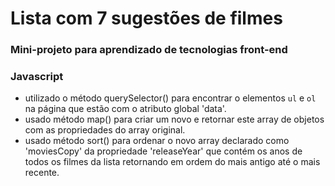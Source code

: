 # Lista com 7 sugestões de filmes
### Mini-projeto para aprendizado de tecnologias front-end
### Javascript
- utilizado o método querySelector() para encontrar o elementos `ul` e `ol` na página que estão com o atributo global 'data'.
- usado método map() para criar um novo e retornar este array de objetos com as propriedades do array original.
- usado método sort() para ordenar o novo array declarado como 'moviesCopy' da propriedade 'releaseYear' que contém os anos de todos os filmes da lista retornando em ordem do mais antigo até o mais recente.  

